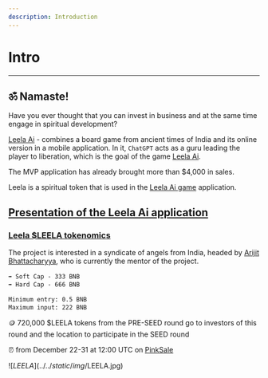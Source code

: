 ```yaml
---
description: Introduction
---
```


# Intro

---

## ॐ Namaste!

Have you ever thought that you can invest in business and at the same time engage in spiritual development?

[Leela Ai](https://tome.app/999-00e/leela-ai-en-clo8c6dum00ujpo7arj9pe2xw) - combines a board game from ancient times of India and its online version in a mobile application. In it, `ChatGPT` acts as a guru leading the player to liberation, which is the goal of the game [Leela Ai](https://tome.app/999-00e/leela-ai-en-clo8c6dum00ujpo7arj9pe2xw).

The MVP application has already brought more than $4,000 in sales.

Leela is a spiritual token that is used in the [Leela Ai game](https://tome.app/999-00e/leela-ai-en-clo8c6dum00ujpo7arj9pe2xw) application.

## [Presentation of the Leela Ai application](https://tome.app/999-00e/leela-ai-en-clo8c6dum00ujpo7arj9pe2xw)

### [Leela $LEELA tokenomics](https://docs.google.com/spreadsheets/d/1aqujAZzMqKcNpT9ZzjedIOyHJzBecmnCkMpNeg6dsFk)

The project is interested in a syndicate of angels from India, headed by [Arijit Bhattacharyya](https://www.linkedin.com/posts/raoffonom_gamingcommunity-spirituality-virtualreality-activity-7133036166295035904-KUiL?), who is currently the mentor of the project.

```
➡️ Soft Cap - 333 BNB
➡️ Hard Cap - 666 BNB
```

```
Minimum entry: 0.5 BNB
Maximum input: 222 BNB
```

🪙 720,000 $LEELA tokens from the PRE-SEED round go to investors of this round and the location to participate in the SEED round

⏰ from December 22-31 at 12:00 UTC on [PinkSale](https://www.pinksale.finance/private-sale/0xa6d61322173C9F3bAD9C1E4D8F912a2989B76086/1?chain=BSC)

![$LEELA](../../static/img/$LEELA.jpg)
